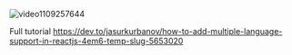 
![video1109257644](https://user-images.githubusercontent.com/41279178/194035016-ba2bdf8e-4b37-4dc1-a819-c0b6b9f88172.gif)

Full tutorial https://dev.to/jasurkurbanov/how-to-add-multiple-language-support-in-reactjs-4em6-temp-slug-5653020

